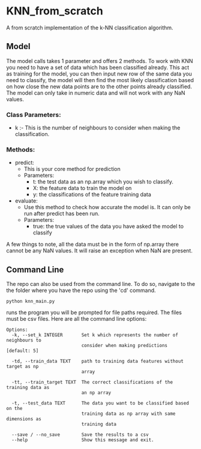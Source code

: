 # KNN_from_scratch

A from scratch implementation of the k-NN classification algorithm.

## Model

The model calls takes 1 parameter and offers 2 methods. To work with KNN you need to have a set of data which has been classified already. This act as training for the model, you can then input new row of the same data you need to classify, the model will then find the most likely classification based on how close the new data points are to the other points already classified. 
The model can only take in numeric data and will not work with any NaN values.  

### Class Parameters:
- k :- This is the number of neighbours to consider when making the classification. 

### Methods:

- predict: 
	- This is your core method for prediction
	- Parameters:
		- t: the test data as an np.array which you wish to classify.
		- X: the feature data to train the model on
		- y: the classifications of the feature training data  
- evaluate:
	- Use this method to check how accurate the model is. It can only be run after predict has been run. 
	- Parameters:
		- true: the true values of the data you have asked the model to classify 

A few things to note, all the data must be in the form of np.array there cannot be any NaN values. It will raise an exception when NaN are present.  

## Command Line
The repo can also be used from the command line. To do so, navigate to the the folder where you have the repo using the 'cd' command. 

`python knn_main.py `

runs the program you will be prompted for file paths required. The files must be csv files. 
Here are all the command line options: 

```
Options:
  -k, --set_k INTEGER       Set k which represents the number of neighbours to
                            consider when making predictions  [default: 5]

  -td, --train_data TEXT    path to training data features without target as np
                            array

  -tt, --train_target TEXT  The correct classifications of the training data as
                            an np array

  -t, --test_data TEXT      The data you want to be classified based on the
                            training data as np array with same dimensions as
                            training data

  --save / --no_save        Save the results to a csv
  --help                    Show this message and exit.
  ```
  